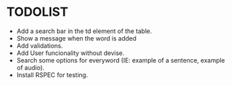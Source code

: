# TODOLIST
* Add a search bar in the td element of the table.
* Show a message when the word is added
* Add validations.
* Add User funcionality without devise.
* Search some options for everyword (IE: example of a sentence, example of audio).
* Install RSPEC for testing.